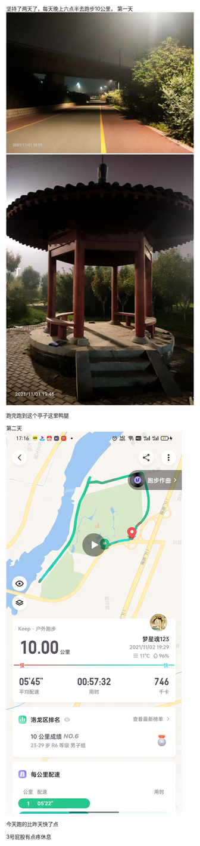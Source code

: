 坚持了两天了，每天晚上六点半去跑步10公里，
第一天
![](../../img/6904315-6b34df400dda349c.jpg)
![](../../img/6904315-fdef7d7c55b95336.jpg)


跑完跑到这个亭子这里鸭腿


第二天
![](../../img/6904315-f6a33c376b98d2e6.jpg)

今天跑的比昨天快了点


3号屁股有点疼休息
